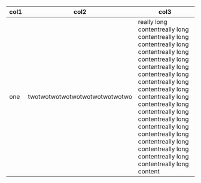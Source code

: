 | col1 | col2 | col3 |
| ---- | ---- | ---- |
| one  | twotwotwotwotwotwotwotwotwotwo | really long contentreally long contentreally long contentreally long contentreally long contentreally long contentreally long contentreally long contentreally long contentreally long contentreally long contentreally long contentreally long contentreally long contentreally long contentreally long contentreally long contentreally long contentreally long contentreally long content |